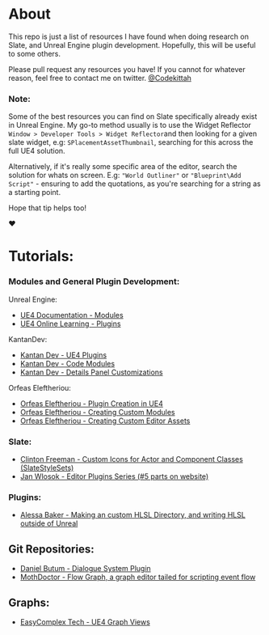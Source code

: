 # About
This repo is just a list of resources I have found when doing research on Slate, and Unreal Engine plugin development. 
Hopefully, this will be useful to some others.

Please pull request any resources you have! If you cannot for whatever reason, feel free to contact me on twitter.
[@Codekittah](http://twitter.com/Codekittah)

### Note:
Some of the best resources you can find on Slate specifically already exist in Unreal Engine. My go-to method usually is to use
the Widget Reflector ``Window > Developer Tools > Widget Reflector``and then looking for a given slate widget, e.g:
``SPlacementAssetThumbnail``, searching for this across the full UE4 solution.

Alternatively, if it's really some specific area of the editor, search the solution for whats on screen. E.g:
``"World Outliner"`` or ``"Blueprint\Add Script"`` - ensuring to add the quotations, as you're searching for a string 
as a starting point.

Hope that tip helps too!

❤️

# Tutorials:

### Modules and General Plugin Development:

Unreal Engine:
* [UE4 Documentation - Modules](https://docs.unrealengine.com/en-US/ProductionPipelines/BuildTools/UnrealBuildTool/ModuleFiles/index.html)
* [UE4 Online Learning - Plugins](https://www.unrealengine.com/en-US/onlinelearning-courses/best-practices-for-creating-and-using-plugins)

KantanDev:
* [Kantan Dev - UE4 Plugins](http://kantandev.com/articles/ue4-plugins)
* [Kantan Dev - Code Modules](http://kantandev.com/articles/ue4-code-modules)
* [Kantan Dev - Details Panel Customizations](http://kantandev.com/articles/details-panel-customization)

Orfeas Eleftheriou:
* [Orfeas Eleftheriou - Plugin Creation in UE4](https://www.orfeasel.com/plugin-creation-in-ue4/)
* [Orfeas Eleftheriou - Creating Custom Modules](https://www.orfeasel.com/creating-custom-modules/)
* [Orfeas Eleftheriou - Creating Custom Editor Assets](https://www.orfeasel.com/creating-custom-editor-assets/)

### Slate:

* [Clinton Freeman - Custom Icons for Actor and Component Classes (SlateStyleSets)](https://www.freemancw.com/2016/05/custom-icons-in-unreal-engine-4/)
* [Jan Wlosok - Editor Plugins Series (#5 parts on website)](http://wlosok.cz/editor-plugins-in-ue4-2-a-few-tips/)

### Plugins:
* [Alessa Baker - Making an custom HLSL Directory, and writing HLSL outside of Unreal](https://www.youtube.com/watch?v=V3BVsYV7ge0)

## Git Repositories:

* [Daniel Butum - Dialogue System Plugin](https://github.com/NotYetGames/DlgSystem/tree/4.26)
* [MothDoctor - Flow Graph, a graph editor tailed for scripting event flow](https://github.com/MothCocoon/FlowGraph)

## Graphs:
* [EasyComplex Tech - UE4 Graph Views](https://easycomplex-tech.com/blog/Unreal/AssetEditor/UEAssetEditorDev-AssetEditorGraph/) 
